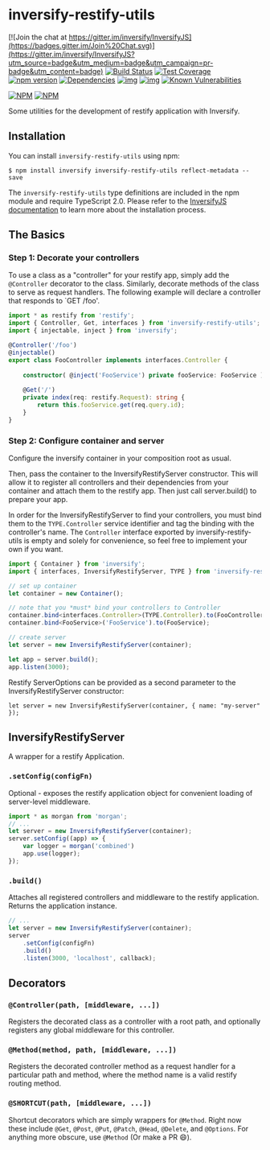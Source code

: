 # inversify-restify-utils

[![Join the chat at https://gitter.im/inversify/InversifyJS](https://badges.gitter.im/Join%20Chat.svg)](https://gitter.im/inversify/InversifyJS?utm_source=badge&utm_medium=badge&utm_campaign=pr-badge&utm_content=badge)
[![Build Status](https://secure.travis-ci.org/inversify/inversify-restify-utils.svg?branch=master)](https://travis-ci.org/inversify/inversify-restify-utils)
[![Test Coverage](https://codeclimate.com/github/inversify/inversify-restify-utils/badges/coverage.svg)](https://codeclimate.com/github/inversify/inversify-restify-utils/coverage)
[![npm version](https://badge.fury.io/js/inversify-restify-utils.svg)](http://badge.fury.io/js/inversify-restify-utils)
[![Dependencies](https://david-dm.org/inversify/inversify-restify-utils.svg)](https://david-dm.org/inversify/inversify-restify-utils#info=dependencies)
[![img](https://david-dm.org/inversify/inversify-restify-utils/dev-status.svg)](https://david-dm.org/inversify/inversify-restify-utils/#info=devDependencies)
[![img](https://david-dm.org/inversify/inversify-restify-utils/peer-status.svg)](https://david-dm.org/inversify/inversify-restify-utils/#info=peerDependenciess)
[![Known Vulnerabilities](https://snyk.io/test/github/inversify/inversify-restify-utils/badge.svg)](https://snyk.io/test/github/inversify/inversify-restify-utils)

[![NPM](https://nodei.co/npm/inversify-restify-utils.png?downloads=true&downloadRank=true)](https://nodei.co/npm/inversify-restify-utils/)
[![NPM](https://nodei.co/npm-dl/inversify-restify-utils.png?months=9&height=3)](https://nodei.co/npm/inversify-restify-utils/)

Some utilities for the development of restify application with Inversify.

## Installation
You can install `inversify-restify-utils` using npm:

```
$ npm install inversify inversify-restify-utils reflect-metadata --save
```

The `inversify-restify-utils` type definitions are included in the npm module and require TypeScript 2.0.
Please refer to the [InversifyJS documentation](https://github.com/inversify/InversifyJS#installation) to learn more about the installation process.

## The Basics

### Step 1: Decorate your controllers
To use a class as a "controller" for your restify app, simply add the `@Controller` decorator to the class. Similarly, decorate methods of the class to serve as request handlers. 
The following example will declare a controller that responds to `GET /foo'.

```ts
import * as restify from 'restify';
import { Controller, Get, interfaces } from 'inversify-restify-utils';
import { injectable, inject } from 'inversify';

@Controller('/foo')
@injectable()
export class FooController implements interfaces.Controller {
    
    constructor( @inject('FooService') private fooService: FooService ) {}
    
    @Get('/')
    private index(req: restify.Request): string {
        return this.fooService.get(req.query.id);
    }
}
```

### Step 2: Configure container and server
Configure the inversify container in your composition root as usual.

Then, pass the container to the InversifyRestifyServer constructor. This will allow it to register all controllers and their dependencies from your container and attach them to the restify app.
Then just call server.build() to prepare your app.

In order for the InversifyRestifyServer to find your controllers, you must bind them to the `TYPE.Controller` service identifier and tag the binding with the controller's name.
The `Controller` interface exported by inversify-restify-utils is empty and solely for convenience, so feel free to implement your own if you want.

```ts
import { Container } from 'inversify';
import { interfaces, InversifyRestifyServer, TYPE } from 'inversify-restify-utils';

// set up container
let container = new Container();

// note that you *must* bind your controllers to Controller 
container.bind<interfaces.Controller>(TYPE.Controller).to(FooController).whenTargetNamed('FooController');
container.bind<FooService>('FooService').to(FooService);

// create server
let server = new InversifyRestifyServer(container);

let app = server.build();
app.listen(3000);
```

Restify ServerOptions can be provided as a second parameter to the InversifyRestifyServer constructor:

```let server = new InversifyRestifyServer(container, { name: "my-server" });```

## InversifyRestifyServer
A wrapper for a restify Application.

### `.setConfig(configFn)`
Optional - exposes the restify application object for convenient loading of server-level middleware.

```ts
import * as morgan from 'morgan';
// ...
let server = new InversifyRestifyServer(container);
server.setConfig((app) => {
    var logger = morgan('combined')
    app.use(logger);
});
```

### `.build()`
Attaches all registered controllers and middleware to the restify application. Returns the application instance.

```ts
// ...
let server = new InversifyRestifyServer(container);
server
    .setConfig(configFn)
    .build()
    .listen(3000, 'localhost', callback);
```

## Decorators

### `@Controller(path, [middleware, ...])`

Registers the decorated class as a controller with a root path, and optionally registers any global middleware for this controller.

### `@Method(method, path, [middleware, ...])`

Registers the decorated controller method as a request handler for a particular path and method, where the method name is a valid restify routing method.

### `@SHORTCUT(path, [middleware, ...])`

Shortcut decorators which are simply wrappers for `@Method`. Right now these include `@Get`, `@Post`, `@Put`, `@Patch`, `@Head`, `@Delete`, and `@Options`. For anything more obscure, use `@Method` (Or make a PR :smile:).
